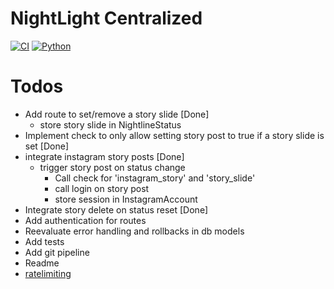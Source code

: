 # NightLight Centralized

[![CI](https://github.com/inflac/NightLight-Centralized/actions/workflows/python-ci.yml/badge.svg)](https://github.com/inflac/NightLight-Centralized/actions/workflows/python-ci.yml)
[![Python](https://img.shields.io/badge/python-3.13-blue.svg)](https://www.python.org/downloads/release/python-3130/)


# Todos
* Add route to set/remove a story slide [Done]
    * store story slide in NightlineStatus
* Implement check to only allow setting story post to true if a story slide is set [Done]
* integrate instagram story posts [Done]
    * trigger story post on status change
        * Call check for 'instagram_story' and 'story_slide'
        * call login on story post
        * store session in InstagramAccount
* Integrate story delete on status reset [Done]
* Add authentication for routes
* Reevaluate error handling and rollbacks in db models
* Add tests
* Add git pipeline
* Readme
* [ratelimiting](https://flask-limiter.readthedocs.io/en/stable/)